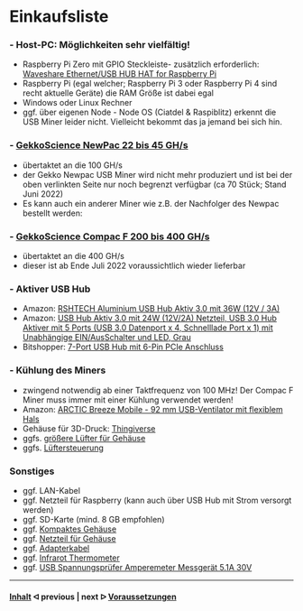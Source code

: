 # Einkaufsliste

### - Host-PC: Möglichkeiten sehr vielfältig!
- Raspberry Pi Zero mit GPIO Steckleiste- zusätzlich erforderlich: [Waveshare Ethernet/USB HUB HAT for Raspberry Pi](https://amzn.eu/d/bvdLxCD)
- Raspberry Pi (egal welcher; Raspberry Pi 3 oder Raspberry Pi 4 sind recht aktuelle Geräte) die RAM Größe ist dabei egal
- Windows oder Linux Rechner
- ggf. über eigenen Node - Node OS (Ciatdel & Raspiblitz) erkennt die USB Miner leider nicht. Vielleicht bekommt das ja jemand bei sich hin.

### - [GekkoScience NewPac 22 bis 45 GH/s](https://www.bitshopper.de/shop/sha-256-miner/usb-miner-bitcoin/newpac/)
- übertaktet an die 100 GH/s
- der Gekko Newpac USB Miner wird nicht mehr produziert und ist bei der oben verlinkten Seite nur noch begrenzt verfügbar (ca 70 Stück; Stand Juni 2022)
- Es kann auch ein anderer Miner wie z.B. der Nachfolger des Newpac bestellt werden:
### - [GekkoScience Compac F 200 bis 400 GH/s](https://www.bitshopper.de/shop/sha-256-miner/usb-miner-bitcoin/compac-f/)
- übertaktet an die 400 GH/s
- dieser ist ab Ende Juli 2022 voraussichtlich wieder lieferbar

### - Aktiver USB Hub
- Amazon: [RSHTECH Aluminium USB Hub Aktiv 3.0 mit 36W (12V / 3A)](https://amzn.eu/d/7eHrU5X)
- Amazon: [USB Hub Aktiv 3.0 mit 24W (12V/2A) Netzteil, USB 3.0 Hub Aktiver mit 5 Ports (USB 3.0 Datenport x 4, Schnelllade Port x 1) mit Unabhängige EIN/AusSchalter und LED, Grau](https://amzn.eu/d/9QPdNLB)
- Bitshopper: [7-Port USB Hub mit 6-Pin PCIe Anschluss](https://www.bitshopper.de/shop/zubehoer/7-port-usb-hub/)

### - Kühlung des Miners 
- zwingend notwendig ab einer Taktfrequenz von 100 MHz! Der Compac F Miner muss immer mit einer Kühlung verwendet werden!
- Amazon: [ARCTIC Breeze Mobile - 92 mm USB-Ventilator mit flexiblem Hals](https://amzn.eu/d/hDWkNy5)
- Gehäuse für 3D-Druck: [Thingiverse](https://www.thingiverse.com/thing:4947599)
- ggfs. [größere Lüfter für Gehäuse](https://www.digitalo.de/products/1120184/BeQuiet-Pure-Wings-2-PWM-PC-Gehaeuse-Luefter-Schwarz-B-x-H-x-T-120-x-120-x-25mm.html)
- ggfs. [Lüftersteuerung](https://www.ejoker.de/lamptron-cp120-v2-pci-blende-lueftersteuerung-schwarz/14-2933639)

### Sonstiges
- ggf. LAN-Kabel
- ggf. Netzteil für Raspberry (kann auch über USB Hub mit Strom versorgt werden)
- ggf. SD-Karte (mind. 8 GB empfohlen)
- ggf. [Kompaktes Gehäuse](https://www.playox.de/sharkoon-qb-one-4765453)
- ggf. [Netzteil für Gehäuse](https://www.voelkner.de/products/1533634/BeQuiet-System-Power-9CM-PC-Netzteil-400W-ATX-80PLUS-Bronze.html)
- ggf. [Adapterkabel](https://www.amazon.de/dp/B07RQZCM3W/?coliid=I35TUA7ET1AAS9&colid=2T41OJ30CGSGL&ref_=lv_ov_lig_dp_it&th=1)
- ggf. [Infrarot Thermometer](https://amzn.eu/d/eGU0y0o)
- ggf. [USB Spannungsprüfer Amperemeter Messgerät 5.1A 30V](https://amzn.eu/d/chAaRMf)

---

#### [Inhalt](/README.md)  ᐊ  previous | next  ᐅ  [Voraussetzungen](/requirements.md)
